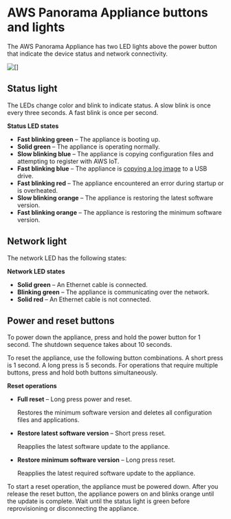 # AWS Panorama Appliance buttons and lights<a name="appliance-buttons"></a>

The AWS Panorama Appliance has two LED lights above the power button that indicate the device status and network connectivity\.

![\[\]](http://docs.aws.amazon.com/panorama/latest/dev/images/appliance-leds.png)

## Status light<a name="appliance-buttons-status"></a>

The LEDs change color and blink to indicate status\. A slow blink is once every three seconds\. A fast blink is once per second\.

**Status LED states**
+ **Fast blinking green** – The appliance is booting up\.
+ **Solid green** – The appliance is operating normally\.
+ **Slow blinking blue** – The appliance is copying configuration files and attempting to register with AWS IoT\.
+ **Fast blinking blue** – The appliance is [copying a log image](monitoring-logging.md#monitoring-logging-egress) to a USB drive\.
+ **Fast blinking red** – The appliance encountered an error during startup or is overheated\.
+ **Slow blinking orange** – The appliance is restoring the latest software version\.
+ **Fast blinking orange** – The appliance is restoring the minimum software version\.

## Network light<a name="appliance-buttons-network"></a>

The network LED has the following states:

**Network LED states**
+ **Solid green** – An Ethernet cable is connected\.
+ **Blinking green** – The appliance is communicating over the network\.
+ **Solid red** – An Ethernet cable is not connected\.

## Power and reset buttons<a name="appliance-buttons-reset"></a>

To power down the appliance, press and hold the power button for 1 second\. The shutdown sequence takes about 10 seconds\.

To reset the appliance, use the following button combinations\. A short press is 1 second\. A long press is 5 seconds\. For operations that require multiple buttons, press and hold both buttons simultaneously\.

**Reset operations**
+ **Full reset** – Long press power and reset\.

  Restores the minimum software version and deletes all configuration files and applications\.
+ **Restore latest software version** – Short press reset\.

  Reapplies the latest software update to the appliance\.
+ **Restore minimum software version** – Long press reset\.

  Reapplies the latest required software update to the appliance\.

To start a reset operation, the appliance must be powered down\. After you release the reset button, the appliance powers on and blinks orange until the update is complete\. Wait until the status light is green before reprovisioning or disconnecting the appliance\.